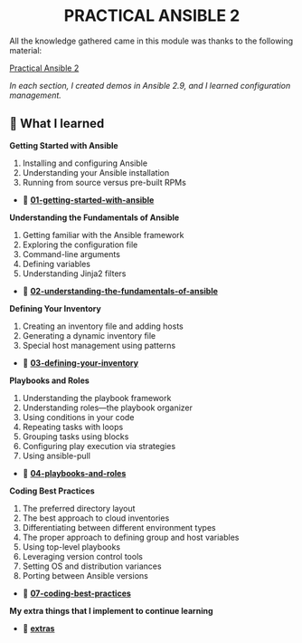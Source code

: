 <!-- TITLE --> <h1 align="center"> PRACTICAL ANSIBLE 2</h1>

<!-- SUMMARY -->

All the knowledge gathered came in this module was thanks to the following material:

[Practical Ansible 2](https://www.packtpub.com/product/practical-ansible-2/9781789807462)

_In each section, I created demos in Ansible 2.9, and I learned configuration management._

## 🚀 What I learned

**Getting Started with Ansible**

1. Installing and configuring Ansible
2. Understanding your Ansible installation
3. Running from source versus pre-built RPMs

-   📂 [**01-getting-started-with-ansible**](https://github.com/LuisCusihuaman/SRE/tree/master/practical-ansible-2/01-getting-started-with-ansible)

**Understanding the Fundamentals of Ansible**

1. Getting familiar with the Ansible framework
2. Exploring the configuration file
3. Command-line arguments
4. Defining variables
5. Understanding Jinja2 filters

-   📂 [**02-understanding-the-fundamentals-of-ansible**](https://github.com/LuisCusihuaman/SRE/tree/master/practical-ansible-2/02-understanding-the-fundamentals-of-ansible)

**Defining Your Inventory**

1. Creating an inventory file and adding hosts
2. Generating a dynamic inventory file
3. Special host management using patterns

-   📂 [**03-defining-your-inventory**](https://github.com/LuisCusihuaman/SRE/tree/master/practical-ansible-2/03-defining-your-inventory)

**Playbooks and Roles**

1. Understanding the playbook framework
2. Understanding roles—the playbook organizer
3. Using conditions in your code
4. Repeating tasks with loops
5. Grouping tasks using blocks
6. Configuring play execution via strategies
7. Using ansible-pull

-   📂 [**04-playbooks-and-roles**](https://github.com/LuisCusihuaman/SRE/tree/master/practical-ansible-2/04-playbooks-and-roles)

**Coding Best Practices**

1. The preferred directory layout
2. The best approach to cloud inventories
3. Differentiating between different environment types
4. The proper approach to defining group and host variables
5. Using top-level playbooks
6. Leveraging version control tools
7. Setting OS and distribution variances
8. Porting between Ansible versions

-   📂 [**07-coding-best-practices**](https://github.com/LuisCusihuaman/SRE/tree/master/practical-ansible-2/07-coding-best-practices/01-best-practise-directory-structure)

**My extra things that I implement to continue learning**

-   📂 [**extras**](https://github.com/LuisCusihuaman/SRE/tree/master/practical-ansible-2/extras/jenkins-install-aws)
